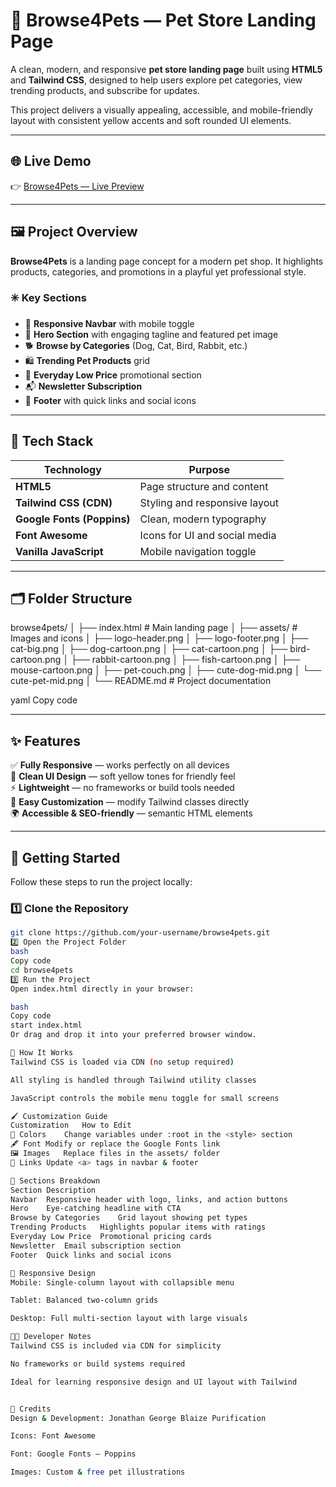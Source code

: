 # 🐾 Browse4Pets — Pet Store Landing Page

A clean, modern, and responsive **pet store landing page** built using **HTML5** and **Tailwind CSS**, designed to help users explore pet categories, view trending products, and subscribe for updates.  

This project delivers a visually appealing, accessible, and mobile-friendly layout with consistent yellow accents and soft rounded UI elements.

---

## 🌐 Live Demo  
👉 [Browse4Pets — Live Preview](https://georgeblaize.github.io/Pet-Shop/)

---

## 🖼️ Project Overview

**Browse4Pets** is a landing page concept for a modern pet shop. It highlights products, categories, and promotions in a playful yet professional style.  

### ✳️ Key Sections
- 🧭 **Responsive Navbar** with mobile toggle  
- 🦴 **Hero Section** with engaging tagline and featured pet image  
- 🐕 **Browse by Categories** (Dog, Cat, Bird, Rabbit, etc.)  
- 🛍️ **Trending Pet Products** grid  
- 💸 **Everyday Low Price** promotional section  
- 📬 **Newsletter Subscription**  
- 📎 **Footer** with quick links and social icons  

---

## 🧩 Tech Stack

| Technology | Purpose |
|-------------|----------|
| **HTML5** | Page structure and content |
| **Tailwind CSS (CDN)** | Styling and responsive layout |
| **Google Fonts (Poppins)** | Clean, modern typography |
| **Font Awesome** | Icons for UI and social media |
| **Vanilla JavaScript** | Mobile navigation toggle |

---

## 🗂️ Folder Structure

browse4pets/
│
├── index.html # Main landing page
│
├── assets/ # Images and icons
│ ├── logo-header.png
│ ├── logo-footer.png
│ ├── cat-big.png
│ ├── dog-cartoon.png
│ ├── cat-cartoon.png
│ ├── bird-cartoon.png
│ ├── rabbit-cartoon.png
│ ├── fish-cartoon.png
│ ├── mouse-cartoon.png
│ ├── pet-couch.png
│ ├── cute-dog-mid.png
│ └── cute-pet-mid.png
│
└── README.md # Project documentation

yaml
Copy code

---

## ✨ Features

✅ **Fully Responsive** — works perfectly on all devices  
🎨 **Clean UI Design** — soft yellow tones for friendly feel  
⚡ **Lightweight** — no frameworks or build tools needed  
🧠 **Easy Customization** — modify Tailwind classes directly  
🌍 **Accessible & SEO-friendly** — semantic HTML elements  

---

## 🚀 Getting Started

Follow these steps to run the project locally:

### 1️⃣ Clone the Repository
```bash
git clone https://github.com/your-username/browse4pets.git
2️⃣ Open the Project Folder
bash
Copy code
cd browse4pets
3️⃣ Run the Project
Open index.html directly in your browser:

bash
Copy code
start index.html
Or drag and drop it into your preferred browser window.

🧠 How It Works
Tailwind CSS is loaded via CDN (no setup required)

All styling is handled through Tailwind utility classes

JavaScript controls the mobile menu toggle for small screens

🖌️ Customization Guide
Customization	How to Edit
🎨 Colors	Change variables under :root in the <style> section
🖋️ Font	Modify or replace the Google Fonts link
🖼️ Images	Replace files in the assets/ folder
🔗 Links	Update <a> tags in navbar & footer

🧾 Sections Breakdown
Section	Description
Navbar	Responsive header with logo, links, and action buttons
Hero	Eye-catching headline with CTA
Browse by Categories	Grid layout showing pet types
Trending Products	Highlights popular items with ratings
Everyday Low Price	Promotional pricing cards
Newsletter	Email subscription section
Footer	Quick links and social icons

📱 Responsive Design
Mobile: Single-column layout with collapsible menu

Tablet: Balanced two-column grids

Desktop: Full multi-section layout with large visuals

🧑‍💻 Developer Notes
Tailwind CSS is included via CDN for simplicity

No frameworks or build systems required

Ideal for learning responsive design and UI layout with Tailwind


💬 Credits
Design & Development: Jonathan George Blaize Purification

Icons: Font Awesome

Font: Google Fonts – Poppins

Images: Custom & free pet illustrations
